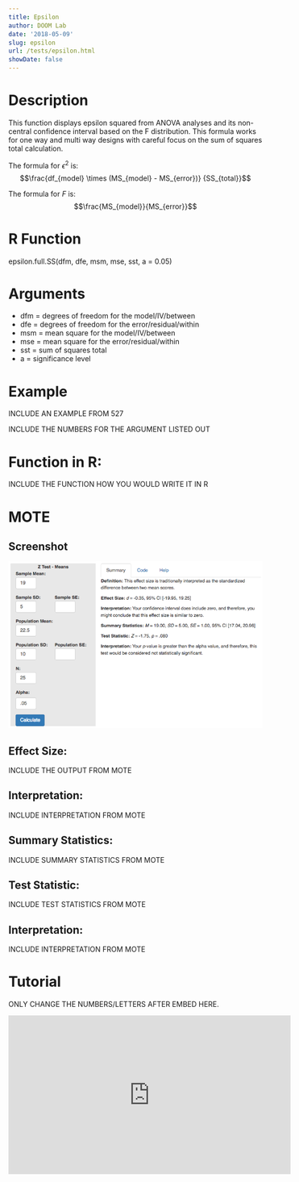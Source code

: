 ```yaml
---
title: Epsilon
author: DOOM Lab
date: '2018-05-09'
slug: epsilon
url: /tests/epsilon.html
showDate: false
---
```


<script src="//yihui.name/js/math-code.js"></script>
<script async
src="//cdn.bootcss.com/mathjax/2.7.1/MathJax.js?config=TeX-MML-AM_CHTML">
</script>

# Description   

This function displays epsilon squared from ANOVA analyses and its non-central confidence interval based on the F distribution. This formula works for one way and multi way designs with careful focus on the sum of squares total calculation.

The formula for $\epsilon^2$ is: $$\frac{df_{model} \times (MS_{model} - MS_{error})} {SS_{total}}$$

The formula for *F* is: $$\frac{MS_{model}}{MS_{error}}$$

# R Function

epsilon.full.SS(dfm, dfe, msm, mse, sst, a = 0.05)

# Arguments 

+ dfm	= degrees of freedom for the model/IV/between
+ dfe	= degrees of freedom for the error/residual/within
+ msm = mean square for the model/IV/between
+ mse =	mean square for the error/residual/within
+ sst	= sum of squares total
+ a	= significance level

# Example  

INCLUDE AN EXAMPLE FROM 527

INCLUDE THE NUMBERS FOR THE ARGUMENT LISTED OUT 

# Function in R: 

INCLUDE THE FUNCTION HOW YOU WOULD WRITE IT IN R

# MOTE

## Screenshot

![Z-Test Means Screenshot](../images/z-test-means-screen.png)

## Effect Size:

INCLUDE THE OUTPUT FROM MOTE

## Interpretation: 

INCLUDE INTERPRETATION FROM MOTE

## Summary Statistics: 

INCLUDE SUMMARY STATISTICS FROM MOTE

## Test Statistic: 

INCLUDE TEST STATISTICS FROM MOTE

## Interpretation: 

INCLUDE INTERPRETATION FROM MOTE

# Tutorial

ONLY CHANGE THE NUMBERS/LETTERS AFTER EMBED HERE. 

<iframe width="560" height="315" src="https://www.youtube.com/embed/CyfOS7Ew-Hw" frameborder="0" allow="autoplay; encrypted-media" allowfullscreen></iframe>
